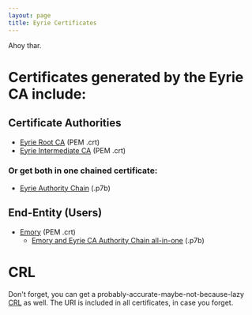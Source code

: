 ```yaml
---
layout: page
title: Eyrie Certificates
---
```


Ahoy thar.

# Certificates generated by the Eyrie CA include:

## Certificate Authorities

* [Eyrie Root CA](eyrie_Root.crt) (PEM .crt)
* [Eyrie Intermediate CA](eyrie_Intermediate.crt) (PEM .crt)

### Or get both in one chained certificate:

* [Eyrie Authority Chain](eyrie_Chain.p7b) (.p7b)
	
## End-Entity (Users) 

* [Emory](eyrie_Emory.crt) (PEM .crt)
  * [Emory and Eyrie CA Authority Chain all-in-one](eyrie_Emory_chain.p7b) (.p7b) 

# CRL

Don't forget, you can get a probably-accurate-maybe-not-because-lazy [CRL](http://pki.kvet.ch/ca/crl/eyrie.crl) as well. The URI is included in all certificates, in case you forget.
